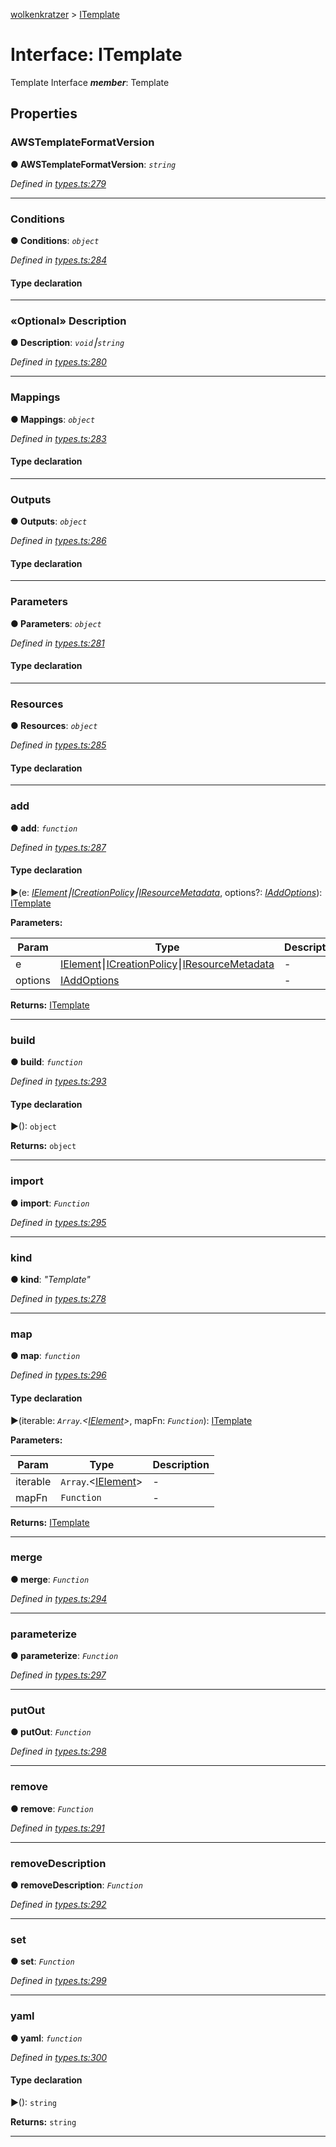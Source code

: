 [wolkenkratzer](../README.md) > [ITemplate](../interfaces/itemplate.md)



# Interface: ITemplate


Template Interface
*__member__*: Template



## Properties
<a id="awstemplateformatversion"></a>

###  AWSTemplateFormatVersion

**●  AWSTemplateFormatVersion**:  *`string`* 

*Defined in [types.ts:279](https://github.com/arminhammer/wolkenkratzer/blob/fe45d31/src/types.ts#L279)*





___

<a id="conditions"></a>

###  Conditions

**●  Conditions**:  *`object`* 

*Defined in [types.ts:284](https://github.com/arminhammer/wolkenkratzer/blob/fe45d31/src/types.ts#L284)*


#### Type declaration


[s: `string`]: [ICondition](icondition.md)






___

<a id="description"></a>

### «Optional» Description

**●  Description**:  *`void`⎮`string`* 

*Defined in [types.ts:280](https://github.com/arminhammer/wolkenkratzer/blob/fe45d31/src/types.ts#L280)*





___

<a id="mappings"></a>

###  Mappings

**●  Mappings**:  *`object`* 

*Defined in [types.ts:283](https://github.com/arminhammer/wolkenkratzer/blob/fe45d31/src/types.ts#L283)*


#### Type declaration


[s: `string`]: [IMapping](imapping.md)






___

<a id="outputs"></a>

###  Outputs

**●  Outputs**:  *`object`* 

*Defined in [types.ts:286](https://github.com/arminhammer/wolkenkratzer/blob/fe45d31/src/types.ts#L286)*


#### Type declaration


[s: `string`]: [IOutput](ioutput.md)






___

<a id="parameters"></a>

###  Parameters

**●  Parameters**:  *`object`* 

*Defined in [types.ts:281](https://github.com/arminhammer/wolkenkratzer/blob/fe45d31/src/types.ts#L281)*


#### Type declaration


[s: `string`]: [IParameter](iparameter.md)






___

<a id="resources"></a>

###  Resources

**●  Resources**:  *`object`* 

*Defined in [types.ts:285](https://github.com/arminhammer/wolkenkratzer/blob/fe45d31/src/types.ts#L285)*


#### Type declaration


[s: `string`]: [IResource](iresource.md)






___

<a id="add"></a>

###  add

**●  add**:  *`function`* 

*Defined in [types.ts:287](https://github.com/arminhammer/wolkenkratzer/blob/fe45d31/src/types.ts#L287)*


#### Type declaration
►(e: *[IElement](../#ielement)⎮[ICreationPolicy](icreationpolicy.md)⎮[IResourceMetadata](iresourcemetadata.md)*, options?: *[IAddOptions](iaddoptions.md)*): [ITemplate](itemplate.md)



**Parameters:**

| Param | Type | Description |
| ------ | ------ | ------ |
| e | [IElement](../#ielement)⎮[ICreationPolicy](icreationpolicy.md)⎮[IResourceMetadata](iresourcemetadata.md)   |  - |
| options | [IAddOptions](iaddoptions.md)   |  - |





**Returns:** [ITemplate](itemplate.md)






___

<a id="build"></a>

###  build

**●  build**:  *`function`* 

*Defined in [types.ts:293](https://github.com/arminhammer/wolkenkratzer/blob/fe45d31/src/types.ts#L293)*


#### Type declaration
►(): `object`





**Returns:** `object`






___

<a id="import"></a>

###  import

**●  import**:  *`Function`* 

*Defined in [types.ts:295](https://github.com/arminhammer/wolkenkratzer/blob/fe45d31/src/types.ts#L295)*





___

<a id="kind"></a>

###  kind

**●  kind**:  *"Template"* 

*Defined in [types.ts:278](https://github.com/arminhammer/wolkenkratzer/blob/fe45d31/src/types.ts#L278)*





___

<a id="map"></a>

###  map

**●  map**:  *`function`* 

*Defined in [types.ts:296](https://github.com/arminhammer/wolkenkratzer/blob/fe45d31/src/types.ts#L296)*


#### Type declaration
►(iterable: *`Array`.<[IElement](../#ielement)>*, mapFn: *`Function`*): [ITemplate](itemplate.md)



**Parameters:**

| Param | Type | Description |
| ------ | ------ | ------ |
| iterable | `Array`.<[IElement](../#ielement)>   |  - |
| mapFn | `Function`   |  - |





**Returns:** [ITemplate](itemplate.md)






___

<a id="merge"></a>

###  merge

**●  merge**:  *`Function`* 

*Defined in [types.ts:294](https://github.com/arminhammer/wolkenkratzer/blob/fe45d31/src/types.ts#L294)*





___

<a id="parameterize"></a>

###  parameterize

**●  parameterize**:  *`Function`* 

*Defined in [types.ts:297](https://github.com/arminhammer/wolkenkratzer/blob/fe45d31/src/types.ts#L297)*





___

<a id="putout"></a>

###  putOut

**●  putOut**:  *`Function`* 

*Defined in [types.ts:298](https://github.com/arminhammer/wolkenkratzer/blob/fe45d31/src/types.ts#L298)*





___

<a id="remove"></a>

###  remove

**●  remove**:  *`Function`* 

*Defined in [types.ts:291](https://github.com/arminhammer/wolkenkratzer/blob/fe45d31/src/types.ts#L291)*





___

<a id="removedescription"></a>

###  removeDescription

**●  removeDescription**:  *`Function`* 

*Defined in [types.ts:292](https://github.com/arminhammer/wolkenkratzer/blob/fe45d31/src/types.ts#L292)*





___

<a id="set"></a>

###  set

**●  set**:  *`Function`* 

*Defined in [types.ts:299](https://github.com/arminhammer/wolkenkratzer/blob/fe45d31/src/types.ts#L299)*





___

<a id="yaml"></a>

###  yaml

**●  yaml**:  *`function`* 

*Defined in [types.ts:300](https://github.com/arminhammer/wolkenkratzer/blob/fe45d31/src/types.ts#L300)*


#### Type declaration
►(): `string`





**Returns:** `string`






___



